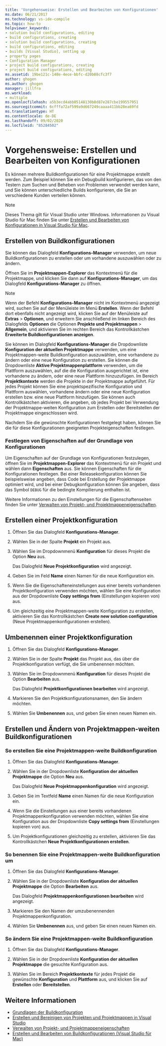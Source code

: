 ```yaml
---
title: 'Vorgehensweise: Erstellen und Bearbeiten von Konfigurationen'
ms.date: 06/21/2017
ms.technology: vs-ide-compile
ms.topic: how-to
helpviewer_keywords:
- solution build configurations, editing
- build configurations, creating
- solution build configurations, creating
- build configurations, editing
- builds [Visual Studio], setting up
- property pages
- Configuration Manager
- project build configurations, creating
- project build configurations, editing
ms.assetid: 19be121c-148e-4ece-bbfc-d20b08cfc3f7
author: ghogen
ms.author: ghogen
manager: jillfra
ms.workload:
- multiple
ms.openlocfilehash: a5b3ecd4abb05148130b0d87e287cbe199557951
ms.sourcegitcommit: 6cfffa72af599a9d667249caaaa411bb28ea69fd
ms.translationtype: HT
ms.contentlocale: de-DE
ms.lasthandoff: 09/02/2020
ms.locfileid: "85284502"
---
```

# <a name="how-to-create-and-edit-configurations"></a>Vorgehensweise: Erstellen und Bearbeiten von Konfigurationen

Es können mehrere Buildkonfigurationen für eine Projektmappe erstellt werden. Zum Beispiel können Sie ein Debugbuild konfigurieren, das von den Testern zum Suchen und Beheben von Problemen verwendet werden kann, und Sie können unterschiedliche Builds konfigurieren, die Sie an verschiedene Kunden verteilen können.

> [!NOTE]
> Dieses Thema gilt für Visual Studio unter Windows. Informationen zu Visual Studio für Mac finden Sie unter [Erstellen und Bearbeiten von Konfigurationen in Visual Studio für Mac](/visualstudio/mac/create-and-edit-configurations).

## <a name="create-build-configurations"></a>Erstellen von Buildkonfigurationen

Sie können das Dialogfeld **Konfigurations-Manager** verwenden, um neue Buildkonfigurationen zu erstellen oder um vorhandene auszuwählen oder zu ändern.

Öffnen Sie im **Projektmappen-Explorer** das Kontextmenü für die Projektmappe, und klicken Sie dann auf **Konfigurations-Manager**, um das Dialogfeld **Konfigurations-Manager** zu öffnen.

> [!NOTE]
> Wenn der Befehl **Konfigurations-Manager** nicht im Kontextmenü angezeigt wird, suchen Sie auf der Menüleiste im Menü **Erstellen**. Wenn der Befehl dort ebenfalls nicht angezeigt wird, klicken Sie auf der Menüleiste auf **Extras** > **Optionen**, und erweitern Sie anschließend im linken Bereich des Dialogfelds **Optionen** die Optionen **Projekte und Projektmappen** > **Allgemein**, und aktivieren Sie im rechten Bereich das Kontrollkästchen **Erweiterte Buildkonfigurationen anzeigen**.

Sie können im Dialogfeld **Konfigurations-Manager** die Dropdownliste **Konfiguration der aktuellen Projektmappe** verwenden, um eine Projektmappen-weite Buildkonfiguration auszuwählen, eine vorhandene zu ändern oder eine neue Konfiguration zu erstellen. Sie können die Dropdownliste **Aktive Projektmappenplattform** verwenden, um die Plattform auszuwählen, auf die die Konfiguration ausgerichtet ist, eine vorhandene zu ändern, oder eine neue Plattform hinzuzufügen. Im Bereich **Projektkontexte** werden die Projekte in der Projektmappe aufgeführt. Für jedes Projekt können Sie eine projektspezifische Konfiguration und Plattform auswählen, vorhandene ändern oder eine neue Konfiguration erstellen bzw. eine neue Plattform hinzufügen. Sie können auch Kontrollkästchen aktivieren, die angeben, ob jedes Projekt bei Verwendung der Projektmappe-weiten Konfiguration zum Erstellen oder Bereitstellen der Projektmappe eingeschlossen wird.

Nachdem Sie die gewünschte Konfigurationen festgelegt haben, können Sie die für diese Konfigurationen geeigneten Projekteigenschaften festlegen.

### <a name="set-properties-based-on-configurations"></a>Festlegen von Eigenschaften auf der Grundlage von Konfigurationen

Um Eigenschaften auf der Grundlage von Konfigurationen festzulegen, öffnen Sie im **Projektmappen-Explorer** das Kontextmenü für ein Projekt und wählen dann **Eigenschaften** aus. Sie können Eigenschaften für die Konfigurationen festlegen. Bei einer Releasekonfiguration können Sie beispielsweise angeben, dass Code bei Erstellung der Projektmappe optimiert wird, und bei einer Debugkonfiguration können Sie angeben, dass das Symbol `DEBUG` für die bedingte Kompilierung enthalten ist.

Weitere Informationen zu den Einstellungen für die Eigenschaftenseiten finden Sie unter [Verwalten von Projekt- und Projektmappeneigenschaften](../ide/managing-project-and-solution-properties.md).

## <a name="create-a-project-configuration"></a>Erstellen einer Projektkonfiguration

1. Öffnen Sie das Dialogfeld **Konfigurations-Manager**.

2. Wählen Sie in der Spalte **Projekt** ein Projekt aus.

3. Wählen Sie im Dropdownmenü **Konfiguration** für dieses Projekt die Option **Neu** aus.

     Das Dialogfeld **Neue Projektkonfiguration** wird angezeigt.

4. Geben Sie im Feld **Name** einen Namen für die neue Konfiguration ein.

5. Wenn Sie die Eigenschafteneinstellungen aus einer bereits vorhandenen Projektkonfiguration verwenden möchten, wählen Sie eine Konfiguration aus der Dropdownliste **Copy settings from** (Einstellungen kopieren von) aus.

6. Um gleichzeitig eine Projektmappen-weite Konfiguration zu erstellen, aktivieren Sie das Kontrollkästchen **Create new solution configuration** (Neue Projektmappenkonfigurationen erstellen).

## <a name="rename-a-project-configuration"></a>Umbenennen einer Projektkonfiguration

1. Öffnen Sie das Dialogfeld **Konfigurations-Manager**.

2. Wählen Sie in der Spalte **Projekt** das Projekt aus, das über die Projektkonfiguration verfügt, die Sie umbenennen möchten.

3. Wählen Sie im Dropdownmenü **Konfiguration** für dieses Projekt die Option **Bearbeiten** aus.

     Das Dialogfeld **Projektkonfigurationen bearbeiten** wird angezeigt.

4. Markieren Sie den Projektkonfigurationsnamen, den Sie ändern möchten.

5. Wählen Sie **Umbenennen** aus, und geben Sie einen neuen Namen ein.

## <a name="create-and-modify-solution-wide-build-configurations"></a>Erstellen und Ändern von Projektmappen-weiten Buildkonfigurationen

### <a name="to-create-a-solution-wide-build-configuration"></a>So erstellen Sie eine Projektmappen-weite Buildkonfiguration

1. Öffnen Sie das Dialogfeld **Konfigurations-Manager**.

2. Wählen Sie in der Dropdownliste **Konfiguration der aktuellen Projektmappe** die Option **Neu** aus.

     Das Dialogfeld **Neue Projektmappenkonfiguration** wird angezeigt.

3. Geben Sie im Textfeld **Name** einen Namen für die neue Konfiguration ein.

4. Wenn Sie die Einstellungen aus einer bereits vorhandenen Projektmappenkonfiguration verwenden möchten, wählen Sie eine Konfiguration aus der Dropdownliste **Copy settings from** (Einstellungen kopieren von) aus.

5. Um Projektkonfigurationen gleichzeitig zu erstellen, aktivieren Sie das Kontrollkästchen **Neue Projektkonfigurationen erstellen**.

### <a name="to-rename-a-solution-wide-build-configuration"></a>So benennen Sie eine Projektmappen-weite Buildkonfiguration um

1. Öffnen Sie das Dialogfeld **Konfigurations-Manager**.

2. Wählen Sie in der Dropdownliste **Konfiguration der aktuellen Projektmappe** die Option **Bearbeiten** aus.

     Das Dialogfeld **Projektmappenkonfigurationen bearbeiten** wird angezeigt.

3. Markieren Sie den Namen der umzubenennenden Projektmappenkonfiguration.

4. Wählen Sie **Umbenennen** aus, und geben Sie einen neuen Namen ein.

### <a name="to-modify-a-solution-wide-build-configuration"></a>So ändern Sie eine Projektmappen-weite Buildkonfiguration

1. Öffnen Sie das Dialogfeld **Konfigurations-Manager**.

2. Wählen Sie in der Dropdownliste **Konfiguration der aktuellen Projektmappe** die gesuchte Konfiguration aus.

3. Wählen Sie im Bereich **Projektkontexte** für jedes Projekt die gewünschte **Konfiguration** und **Plattform** aus, und klicken Sie auf **Erstellen** oder **Bereitstellen**.

## <a name="see-also"></a>Weitere Informationen

- [Grundlagen der Buildkonfiguration](../ide/understanding-build-configurations.md)
- [Erstellen und Bereinigen von Projekten und Projektmappen in Visual Studio](../ide/building-and-cleaning-projects-and-solutions-in-visual-studio.md)
- [Verwalten von Projekt- und Projektmappeneigenschaften](managing-project-and-solution-properties.md)
- [Erstellen und Bearbeiten von Buildkonfigurationen (Visual Studio für Mac)](/visualstudio/mac/create-and-edit-configurations)
